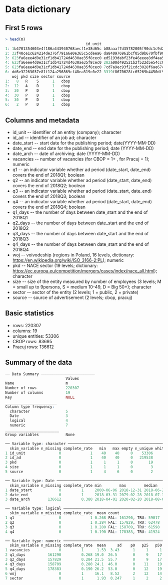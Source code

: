 # Data dictionary

## First 5 rows


```r
> head(m)
                                    id_unit                                    id_ad date_start   date_end  date_arch vacancies    q1    q2    q3    q4 q1_days q2_days q3_days q4_days
1: 1b4701354603e4f186a443940768aecf1e38d65c b88aaaf7d35782005f90dc1c9d2dc0dc27902285 2018-03-21 2018-04-03 2018-04-04         1  TRUE FALSE FALSE FALSE      10      NA      NA      NA
2: 32f40ce1c624214de376f791a6e0e365c5cdeea6 da840976961bcf05d9b670fbf9063a8e9e76277c 2018-11-21 2019-01-07 2019-01-07         1 FALSE FALSE FALSE  TRUE      NA      NA      NA      40
3: 623fa6eee4d0e31cf1db41724d4630ae35f8cec0 ed5193dabf23fe46eeee8df4aa532ef6c958831a 2018-03-15 2018-04-11 2018-04-11         1  TRUE FALSE FALSE FALSE      16      NA      NA      NA
4: 623fa6eee4d0e31cf1db41724d4630ae35f8cec0 282a00d492521b2f522d5e54cc0e4d9ee885e2cd 2018-03-16 2018-04-13 2018-04-10         1  TRUE FALSE FALSE FALSE      15      NA      NA      NA
5: 623fa6eee4d0e31cf1db41724d4630ae35f8cec0 7cd7a9ec93f21cdc3028f6ae67c49e484a47d8a1 2018-03-12 2018-04-30 2018-04-23         1  TRUE FALSE FALSE FALSE      19      NA      NA      NA
6: dd6e32263037e81f124a256869cf48ea319c0e22 3319f8670628fc65269b4450df964c260a1e3d63 2018-03-28 2018-04-15 2018-04-15         1  TRUE FALSE FALSE FALSE       3      NA      NA      NA
   woj pkd size sector source
1:   8   R    S      1   cbop
2:  12   A    D      1   cbop
3:  30   P    D      1   cbop
4:  30   P    D      1   cbop
5:  30   P    D      1   cbop
6:   2   P    D      1   cbop
```
## Columns and metadata

+ id_unit -- identifier of an entity (company); character
+ id_ad -- identifier of an job ad; character
+ date_start -- start date for the publishing period; date(YYYY-MM-DD)
+ date_end --  end date for the publishing period; date  (YYYY-MM-DD)
+ date_arch -- date of archiving; date (YYYY-MM-DD)
+ vacancies -- number of vacancies (for CBOP = 1+ , for Pracuj = 1); numeric
+ q1 -- an indicator variable whether ad period (date_start, date_end) covers the end of 2018Q1; boolean
+ q2 -- an indicator variable whether ad period (date_start, date_end) covers the end of 2018Q2; boolean
+ q3 -- an indicator variable whether ad period (date_start, date_end) covers the end of 2018Q3; boolean
+ q4 -- an indicator variable whether ad period (date_start, date_end) covers the end of 2018Q4; boolean
+ q1_days -- the number of days between date_start and the end of 2018Q1
+ q2_days -- the number of days between date_start and the end of 2018Q2
+ q3_days -- the number of days between date_start and the end of 2018Q3
+ q4_days -- the number of days between date_start and the end of 2018Q4
+ woj -- voivodeship (regions in Poland, 16 levels, dictionary: https://en.wikipedia.org/wiki/ISO_3166-2:PL); numeric 
+ pkd -- NACE sector (19 levels; dictionary: https://ec.europa.eu/competition/mergers/cases/index/nace_all.html); character
+ size -- size of the entity measured by number of employees (3 levels; M = small up to 9persons, S = medium 10-49, D = Big 50+); character
+ sector -- sector of the entity (2 levels; 1 = public, 2 = private)
+ source -- source of advertisement (2 levels; cbop, pracuj)


## Basic statistics

+ rows: 220307
+ columns: 19
+ unique entities: 53306
+ CBOP rows: 83695
+ Pracuj rows: 136612

## Summary of the data

```r
── Data Summary ────────────────────────
                           Values
Name                       m     
Number of rows             220307
Number of columns          19    
Key                        NULL  
_______________________          
Column type frequency:           
  character                5     
  Date                     3     
  logical                  4     
  numeric                  7     
________________________         
Group variables            None  

── Variable type: character ──────────────────────────────────────────────────────────────────────────────────────────────────────────────────────────────────────────────────
  skim_variable n_missing complete_rate   min   max empty n_unique whitespace
1 id_unit               0             1    40    40     0    53306          0
2 id_ad                 0             1    40    40     0   219538          0
3 pkd                   0             1     1     1     0       19          0
4 size                  0             1     1     1     0        3          0
5 source                0             1     4     6     0        2          0

── Variable type: Date ───────────────────────────────────────────────────────────────────────────────────────────────────────────────────────────────────────────────────────
  skim_variable n_missing complete_rate min        max        median     n_unique
1 date_start            0         1     2000-06-06 2018-12-31 2018-06-25      376
2 date_end              0         1     2018-03-31 2079-02-28 2018-07-30      573
3 date_arch        136612         0.380 2018-04-01 2020-02-20 2018-08-09      589

── Variable type: logical ────────────────────────────────────────────────────────────────────────────────────────────────────────────────────────────────────────────────────
  skim_variable n_missing complete_rate  mean count                  
1 q1                    0             1 0.268 FAL: 161290, TRU: 59017
2 q2                    0             1 0.284 FAL: 157829, TRU: 62478
3 q3                    0             1 0.280 FAL: 158709, TRU: 61598
4 q4                    0             1 0.190 FAL: 178383, TRU: 41924

── Variable type: numeric ────────────────────────────────────────────────────────────────────────────────────────────────────────────────────────────────────────────────────
  skim_variable n_missing complete_rate  mean     sd    p0   p25   p50   p75  p100 hist 
1 vacancies             0         1      1.53  3.43      1     1     1     1   300 ▇▁▁▁▁
2 q1_days          161290         0.268 19.0  26.5       0     9    17    25  4015 ▇▁▁▁▁
3 q2_days          157829         0.284 21.5  55.7       0     9    17    24  6598 ▇▁▁▁▁
4 q3_days          158709         0.280 24.1  46.0       0    11    19    26  4861 ▇▁▁▁▁
5 q4_days          178383         0.190 26.2  53.0       0    12    19    26  5864 ▇▁▁▁▁
6 woj                   0         1     16.1   8.52      2    12    14    24    32 ▃▇▁▃▃
7 sector                0         1      1.93  0.247     1     2     2     2     2 ▁▁▁▁▇
```